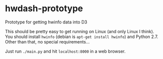 hwdash-prototype
================

Prototype for getting hwinfo data into D3

This should be pretty easy to get running on Linux (and only Linux I think). You should install `hwinfo` (debian is `apt-get install hwinfo`) and Python 2.7. Other than that, no special requirements...

Just run `./main.py` and hit `localhost:8000` in a web browser.

